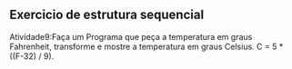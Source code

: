 ## Exercicio de estrutura sequencial

Atividade9:Faça um Programa que peça a temperatura em graus Fahrenheit, transforme e mostre a temperatura em graus Celsius.
C = 5 * ((F-32) / 9).
